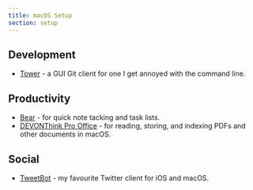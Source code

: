 ```yaml
---
title: macOS Setup
section: setup
---
```


## Development

-   [Tower][1] - a GUI Git client for one I get annoyed with the command line.

## Productivity

-   [Bear][2] - for quick note tacking and task lists.
-   [DEVONThink Pro Office][3] - for reading, storing, and indexing PDFs and other documents in macOS.

## Social

-   [TweetBot][4] - my favourite Twitter client for iOS and macOS.

[1]: https://www.git-tower.com

[2]: https://bear.app/

[3]: https://www.devontechnologies.com/products/devonthink/devonthink-pro-office.html

[4]: https://tapbots.com/tweetbot/

